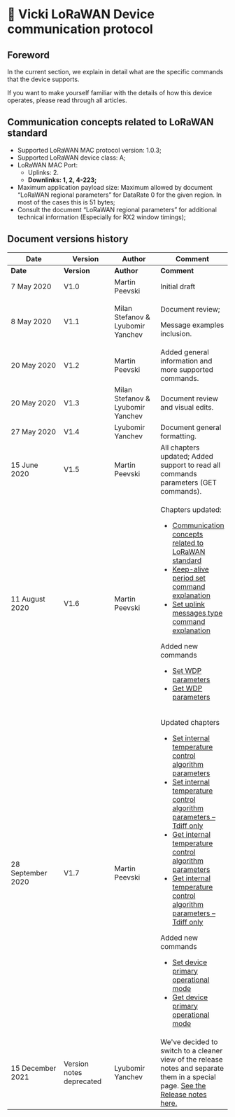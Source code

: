 # 📖 Vicki LoRaWAN Device communication protocol

## Foreword

In the current section, we explain in detail what are the specific commands that the device supports.&#x20;

If you want to make yourself familiar with the details of how this device operates, please read through all articles.

## Communication concepts related to LoRaWAN standard

* Supported LoRaWAN MAC protocol version: 1.0.3;
* Supported LoRaWAN device class: A;
* LoRaWAN MAC Port:&#x20;
  * Uplinks: 2.&#x20;
  * **Downlinks: 1, 2, 4-223;**
* Maximum application payload size: Maximum allowed by document “LoRaWAN regional parameters” for DataRate 0 for the given region. In most of the cases this is 51 bytes;
* Consult the document “LoRaWAN regional parameters” for additional technical information (Especially for RX2 window timings);

## Document versions history

<table data-header-hidden><thead><tr><th width="186.73211781206172">Date</th><th width="150">Version</th><th width="163">Author</th><th>Comment</th></tr></thead><tbody><tr><td><strong>Date</strong></td><td><strong>Version</strong></td><td><strong>Author</strong></td><td><strong>Comment</strong></td></tr><tr><td>7 May 2020</td><td>V1.0</td><td>Martin Peevski</td><td>Initial draft</td></tr><tr><td>8 May 2020</td><td>V1.1</td><td>Milan Stefanov &#x26; Lyubomir Yanchev</td><td><p>Document review;</p><p>Message examples inclusion.</p></td></tr><tr><td>20 May 2020</td><td>V1.2</td><td>Martin Peevski</td><td>Added general information and more supported commands.</td></tr><tr><td>20 May 2020</td><td>V1.3</td><td>Milan Stefanov &#x26; Lyubomir Yanchev</td><td>Document review and visual edits.</td></tr><tr><td>27 May 2020</td><td>V1.4</td><td>Lyubomir Yanchev</td><td>Document general formatting.</td></tr><tr><td>15 June 2020</td><td>V1.5</td><td>Martin Peevski</td><td>All chapters updated; Added support to read all commands parameters (GET commands).</td></tr><tr><td>11 August 2020</td><td>V1.6</td><td>Martin Peevski</td><td><p>Chapters updated:</p><ul><li><a href="communication-concepts.md#communication-concepts-related-to-lorawan-standard">Communication concepts related to LoRaWAN standard</a></li><li><a href="keep-alive.md#set-keep-alive-period-command-explanation">Keep-alive period set command explanation</a></li><li><a href="uplink-types.md#set-uplink-messages-type-command-explanation">Set uplink messages type command explanation</a></li></ul><p>Added new commands </p><ul><li><a href="network-related-settings.md#set-device-radio-communication-watch-dog-parameters-command-explanation">Set WDP parameters</a></li><li><a href="network-related-settings.md#get-device-radio-communication-watch-dog-parameters-command-explanation">Get WDP parameters</a></li></ul></td></tr><tr><td>28 September 2020</td><td>V1.7</td><td>Martin Peevski</td><td><p>Updated chapters </p><ul><li><a href="operational-modes-and-temperature-control-algorithm/#set-internal-temperature-control-algorithm-parameters">Set internal temperature control algorithm parameters</a></li><li><a href="operational-modes-and-temperature-control-algorithm/#set-internal-temperature-control-algorithm-parameters-tdiff-only">Set internal temperature control algorithm parameters – Tdiff only</a></li><li><a href="operational-modes-and-temperature-control-algorithm/#get-internal-temperature-control-algorithm-parameters">Get internal temperature control algorithm parameters</a></li><li><a href="operational-modes-and-temperature-control-algorithm/#get-internal-temperature-control-algorithm-parameters-tdiff-only">Get internal temperature control algorithm parameters – Tdiff only</a></li></ul><p>Added new commands </p><ul><li><a href="operational-modes-and-temperature-control-algorithm/#set-device-primary-operational-mode">Set device primary operational mode</a></li><li><a href="operational-modes-and-temperature-control-algorithm/#get-device-primary-operational-mode">Get device primary operational mode</a></li></ul></td></tr><tr><td>15 December 2021</td><td>Version notes deprecated</td><td>Lyubomir Yanchev</td><td>We've decided to switch to a cleaner view of the release notes and separate them in a special page. <a href="../release-notes.md">See the Release notes here.</a></td></tr></tbody></table>
